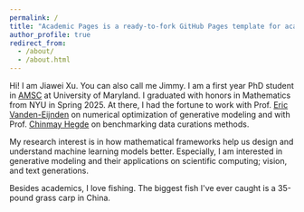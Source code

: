 ```yaml
---
permalink: /
title: "Academic Pages is a ready-to-fork GitHub Pages template for academic personal websites"
author_profile: true
redirect_from: 
  - /about/
  - /about.html
---
```


Hi! I am Jiawei Xu. You can also call me Jimmy. I am a first year PhD student in [AMSC](https://amsc.umd.edu/) at University of Maryland. I graduated with honors in Mathematics from NYU in Spring 2025. At there, I had the fortune to work with Prof. [Eric Vanden-Eijnden](https://wp.nyu.edu/courantinstituteofmathematicalsciences-eve2/) on numerical optimization of generative modeling and with Prof. [Chinmay Hegde](https://chinmayhegde.github.io/) on benchmarking data curations methods.

My research interest is in how mathematical frameworks help us design and understand machine learning models better. Especially, I am interested in generative modeling and their applications on scientific computing; vision, and text generations. 

Besides academics, I love fishing. The biggest fish I've ever caught is a 35-pound grass carp in China. 
